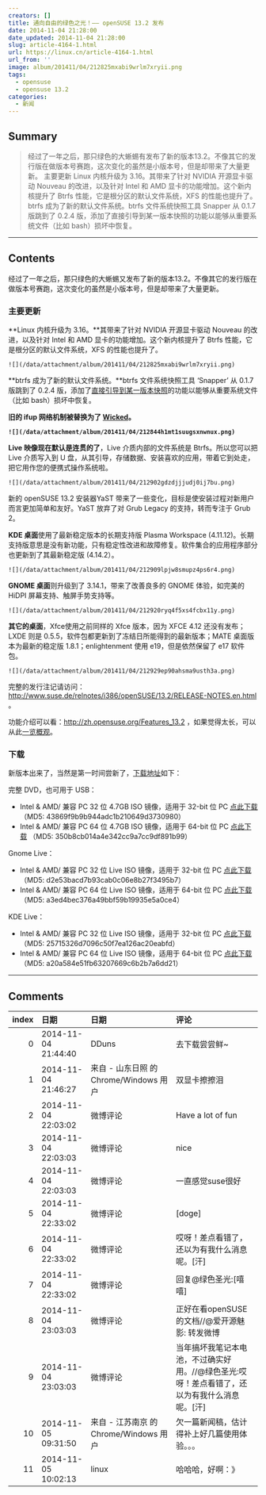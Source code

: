 ```yaml
---
creators: []
title: 通向自由的绿色之光！—— openSUSE 13.2 发布
date: 2014-11-04 21:28:00
date_updated: 2014-11-04 21:28:00
slug: article-4164-1.html
url: https://linux.cn/article-4164-1.html
url_from: ''
image: album/201411/04/212825mxabi9wrlm7xryii.png
tags:
  - opensuse
  - opensuse 13.2
categories:
  - 新闻
---
```


## Summary

> 经过了一年之后，那只绿色的大蜥蜴有发布了新的版本13.2。不像其它的发行版在做版本号赛跑，这次变化的虽然是小版本号，但是却带来了大量更新。 主要更新 Linux 内核升级为 3.16。其带来了针对 NVIDIA 开源显卡驱动 Nouveau 的改进，以及针对 Intel 和 AMD 显卡的功能增加。这个新内核提升了 Btrfs 性能，它是根分区的默认文件系统，XFS 的性能也提升了。  btrfs 成为了新的默认文件系统。btrfs 文件系统快照工具 Snapper 从 0.1.7 版跳到了 0.2.4 版，添加了直接引导到某一版本快照的功能以能够从重要系统文件（比如 bash）损坏中恢复。

***

<!-- more -->

## Contents

经过了一年之后，那只绿色的大蜥蜴又发布了新的版本13.2。不像其它的发行版在做版本号赛跑，这次变化的虽然是小版本号，但是却带来了大量更新。

### 主要更新

**Linux 内核升级为 3.16。**其带来了针对 NVIDIA 开源显卡驱动 Nouveau 的改进，以及针对 Intel 和 AMD 显卡的功能增加。这个新内核提升了 Btrfs 性能，它是根分区的默认文件系统，XFS 的性能也提升了。

`![](/data/attachment/album/201411/04/212825mxabi9wrlm7xryii.png)`

**btrfs 成为了新的默认文件系统。**btrfs 文件系统快照工具 ‘Snapper’ 从 0.1.7 版跳到了 0.2.4 版，添加了[直接引导到某一版本快照](http://snapper.io/2014/04/29/rollback.html)的功能以能够从重要系统文件（比如 bash）损坏中恢复。

**旧的 ifup 网络机制被替换为了 [Wicked](http://zh.opensuse.org/Portal:Wicked "Portal:Wicked")。**

**`![](/data/attachment/album/201411/04/212844h1mt1suugsxnwnux.png)`**

**Live 映像现在默认是连贯的了**，Live 介质内部的文件系统是 Btrfs。所以您可以把 Live 介质写入到 U 盘，从其引导，存储数据、安装喜欢的应用，带着它到处走，把它用作您的便携式操作系统啦。

`![](/data/attachment/album/201411/04/212902gdzdjjjudj0ij7bu.png)`

新的 openSUSE 13.2 安装器YaST 带来了一些变化，目标是使安装过程对新用户而言更加简单和友好。YaST 放弃了对 Grub Legacy 的支持，转而专注于 Grub 2。

**KDE 桌面**使用了最新稳定版本的长期支持版 Plasma Workspace (4.11.12)。长期支持版意思是没有新功能，只有稳定性改进和故障修复。软件集合的应用程序部分也更新到了其最新稳定版 (4.14.2）。

`![](/data/attachment/album/201411/04/212909lpjw8smupz4ps6r4.png)`

**GNOME 桌面**则升级到了 3.14.1，带来了改善良多的 GNOME 体验，如完美的 HiDPI 屏幕支持、触屏手势支持等。

`![](/data/attachment/album/201411/04/212920ryq4f5xs4fcbx11y.png)`

**其它的桌面**，Xfce使用之前同样的 Xfce 版本，因为 XFCE 4.12 还没有发布； LXDE 则是 0.5.5，软件包都更新到了冻结日所能得到的最新版本；MATE 桌面版本为最新的稳定版 1.8.1；enlightenment 使用 e19，但是依然保留了 e17 软件包。

`![](/data/attachment/album/201411/04/212929ep90ahsma9usth3a.png)`

完整的发行注记请访问：<http://www.suse.de/relnotes/i386/openSUSE/13.2/RELEASE-NOTES.en.html> 。

功能介绍可以看：<http://zh.opensuse.org/Features_13.2> ，如果觉得太长，可以从此[一览概观](http://zh.opensuse.org/Portal:13.2/Features)。

### 下载

新版本出来了，当然是第一时间尝新了，[下载地址](http://software.opensuse.org/132/zh_CN)如下：

完整 DVD，也可用于 USB：

* Intel & AMD/ 兼容 PC 32 位 4.7GB ISO 镜像，适用于 32-bit 位 PC [点此下载](http://download.opensuse.org/distribution/13.2/iso/openSUSE-13.2-DVD-i586.iso) （MD5: 43869f9b9b944adc1b210649d3730980）
* Intel & AMD/ 兼容 PC 64 位 4.7GB ISO 镜像，适用于 64-bit 位 PC [点此下载](http://download.opensuse.org/distribution/13.2/iso/openSUSE-13.2-DVD-x86_64.iso) （MD5: 350b8cb014a4e342cc9a7cc9df891b99）

Gnome Live：

* Intel & AMD/ 兼容 PC 32 位 Live ISO 镜像，适用于 32-bit 位 PC [点此下载](http://download.opensuse.org/distribution/13.2/iso/openSUSE-13.2-GNOME-Live-i686.iso) （MD5: d2e53bacd7b93cab0c06e8b27f3495b7）
* Intel & AMD/ 兼容 PC 64 位 Live ISO 镜像，适用于 64-bit 位 PC [点此下载](http://download.opensuse.org/distribution/13.2/iso/openSUSE-13.2-GNOME-Live-x86_64.iso) （MD5: a3ed4bec376a49bbf59b19935e5a0ce4）

KDE Live：

* Intel & AMD/ 兼容 PC 32 位 Live ISO 镜像，适用于 32-bit 位 PC [点此下载](http://download.opensuse.org/distribution/13.2/iso/openSUSE-13.2-KDE-Live-i686.iso) （MD5: 25715326d7096c50f7ea126ac20eabfd）
* Intel & AMD/ 兼容 PC 64 位 Live ISO 镜像，适用于 64-bit 位 PC [点此下载](http://download.opensuse.org/distribution/13.2/iso/openSUSE-13.2-KDE-Live-x86_64.iso) （MD5: a20a584e51fb63207669c6b2b7a6dd21）

***

## Comments

|   index | 日期                | 日期                                   | 评论                                                                                         |
|--------:|:--------------------|:---------------------------------------|:---------------------------------------------------------------------------------------------|
|       0 | 2014-11-04 21:44:40 | DDuns                                  | 去下载尝尝鲜~                                                                                |
|       1 | 2014-11-04 21:46:27 | 来自 - 山东日照 的 Chrome/Windows 用户 | 双显卡擦擦泪                                                                                 |
|       2 | 2014-11-04 22:03:02 | 微博评论                               | Have a lot of fun                                                                            |
|       3 | 2014-11-04 22:03:03 | 微博评论                               | nice                                                                                         |
|       4 | 2014-11-04 22:03:03 | 微博评论                               | 一直感觉suse很好                                                                             |
|       5 | 2014-11-04 22:33:02 | 微博评论                               | [doge]                                                                                       |
|       6 | 2014-11-04 22:33:02 | 微博评论                               | 哎呀！差点看错了，还以为有我什么消息呢。[汗]                                                 |
|       7 | 2014-11-04 22:33:02 | 微博评论                               | 回复@绿色圣光:[嘻嘻]                                                                         |
|       8 | 2014-11-04 23:03:03 | 微博评论                               | 正好在看openSUSE的文档//@爱开源魅影: 转发微博                                                |
|       9 | 2014-11-04 23:03:03 | 微博评论                               | 当年搞坏我笔记本电池，不过确实好用。//@绿色圣光:哎呀！差点看错了，还以为有我什么消息呢。[汗] |
|      10 | 2014-11-05 09:31:50 | 来自 - 江苏南京 的 Chrome/Windows 用户 | 欠一篇新闻稿，估计得补上好几篇使用体验。。。                                                 |
|      11 | 2014-11-05 10:02:13 | linux                                  | 哈哈哈，好啊：》                                                                             |
